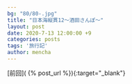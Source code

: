 ```yaml
---
bg: "80/80-.jpg"
title: "日本海縦貫12～酒田さんぽ～"
layout: post
date: 2020-7-13 12:00:00 +9
categories: posts
tags: '旅行記'
author: mencha
---
```


[前回]( {% post_url  %}){:target="_blank"}  

<!--more-->
![]()
